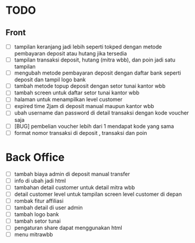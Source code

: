 # TODO

## Front

-   [ ] tampilan keranjang jadi lebih seperti tokped dengan metode pembayaran deposit atau hutang jika tersedia
-   [ ] tampilan transaksi deposit, hutang (mitra wbb), dan poin jadi satu tampilan
-   [ ] mengubah metode pembayaran deposit dengan daftar bank seperti deposit dan tampil logo bank
-   [ ] tambah metode topup deposit dengan setor tunai kantor wbb
-   [ ] tambah screen untuk daftar setor tunai kantor wbb
-   [ ] halaman untuk menampilkan level customer
-   [ ] expired time 2jam di deposit manual maupun kantor wbb
-   [ ] ubah username dan password di detail transaksi dengan kode voucher saja
-   [ ] [BUG] pembelian voucher lebih dari 1 mendapat kode yang sama
-   [ ] format nomor transaksi di deposit , transaksi dan poin

# Back Office

-   [ ] tambah biaya admin di deposit manual transfer
-   [ ] info di ubah jadi html
-   [ ] tambahan detail customer untuk detail mitra wbb
-   [ ] detail customer level untuk tampilan screen level customer di depan
-   [ ] rombak fitur affiliasi
-   [ ] tambah detail di user admin
-   [ ] tambah logo bank
-   [ ] tambah setor tunai
-   [ ] pengaturan share dapat menggunakan html
-   [ ] menu mitrawbb
